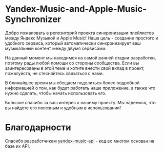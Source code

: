# Yandex-Music-and-Apple-Music-Synchronizer
Добро пожаловать в репозиторий проекта синхронизации плейлистов между Яндекс Музыкой и Apple Music! Наша цель - создание простого и удобного сервиса, который автоматически синхронизирует ваш музыкальный контент между двумя сервисами.

На данный момент мы находимся на самой ранней стадии разработки, поэтому рады любой помощи со стороны сообщества. Если вы заинтересованы в этой теме и хотите внести свой вклад в проект, пожалуйста, не стесняйтесь связаться с нами.

В ближайшее время мы обещаем поделиться более подробной информацией о том, как будет работать наше приложение, а также что нужно сделать, чтобы начать использовать его.

Большое спасибо за ваш интерес к нашему проекту. Мы надеемся, что вы найдете его полезным и удобным в использовании!


# Благодарности
Cпасибо разработчикам [yandex-music-api](https://github.com/MarshalX/yandex-music-api) - код во многом основан на базе их API.
